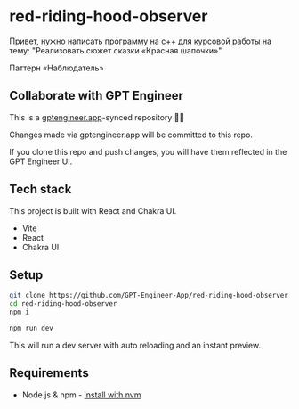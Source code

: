# red-riding-hood-observer

Привет, нужно написать программу на c++ для курсовой работы на тему: "Реализовать сюжет сказки «Красная шапочки»"

Паттерн «Наблюдатель»


## Collaborate with GPT Engineer

This is a [gptengineer.app](https://gptengineer.app)-synced repository 🌟🤖

Changes made via gptengineer.app will be committed to this repo.

If you clone this repo and push changes, you will have them reflected in the GPT Engineer UI.

## Tech stack

This project is built with React and Chakra UI.

- Vite
- React
- Chakra UI

## Setup

```sh
git clone https://github.com/GPT-Engineer-App/red-riding-hood-observer.git
cd red-riding-hood-observer
npm i
```

```sh
npm run dev
```

This will run a dev server with auto reloading and an instant preview.

## Requirements

- Node.js & npm - [install with nvm](https://github.com/nvm-sh/nvm#installing-and-updating)
